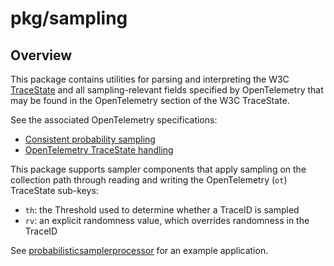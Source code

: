 # pkg/sampling

## Overview

This package contains utilities for parsing and interpreting the W3C
[TraceState](https://www.w3.org/TR/trace-context/#tracestate-header)
and all sampling-relevant fields specified by OpenTelemetry that may
be found in the OpenTelemetry section of the W3C TraceState.

See the associated OpenTelemetry specifications:

- [Consistent probability sampling](https://opentelemetry.io/docs/specs/otel/trace/tracestate-probability-sampling/)
- [OpenTelemetry TraceState handling](https://opentelemetry.io/docs/specs/otel/trace/tracestate-handling/#pre-defined-opentelemetry-sub-keys)

This package supports sampler components that apply sampling on the
collection path through reading and writing the OpenTelemetry (`ot`)
TraceState sub-keys:

- `th`: the Threshold used to determine whether a TraceID is sampled
- `rv`: an explicit randomness value, which overrides randomness in the TraceID

See
[probabilisticsamplerprocessor](../../processor/probabilisticsamplerprocessor/README.md)
for an example application.
